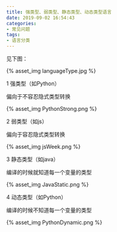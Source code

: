 ```yaml
---
title: 强类型、弱类型、静态类型、动态类型语言
date: 2019-09-02 16:54:43
categories:
- 常见问题
tags:
- 语言分类
---
```


见下图：

{% asset_img languageType.jpg %}

1 强类型（如Python）

偏向于不容忍隐式类型转换

{% asset_img PythonStrong.png %}

2 弱类型（如js）

偏向于容忍隐式类型转换

{% asset_img jsWeek.png %}

3 静态类型（如java）

编译的时候就知道每一个变量的类型

{% asset_img JavaStatic.png %}

4 动态类型（如Python）

编译的时候不知道每一个变量的类型

{% asset_img PythonDynamic.png %}